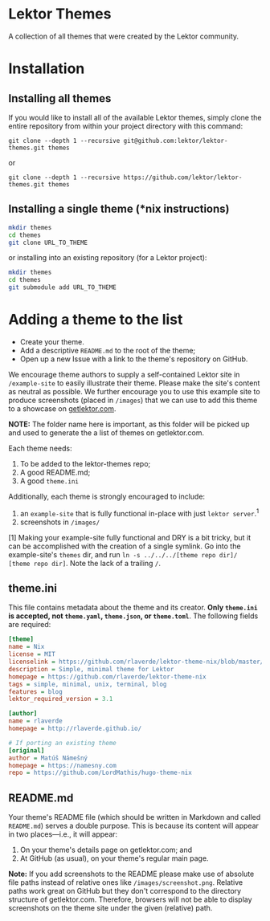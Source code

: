 # Lektor Themes

A collection of all themes that were created by the Lektor community.

# Installation

## Installing all themes

If you would like to install all of the available Lektor themes, simply clone the entire repository from within your project directory with this command:

    git clone --depth 1 --recursive git@github.com:lektor/lektor-themes.git themes

or

    git clone --depth 1 --recursive https://github.com/lektor/lektor-themes.git themes

## Installing a single theme (*nix instructions)

```bash
mkdir themes
cd themes
git clone URL_TO_THEME
```

or installing into an existing repository (for a Lektor project):

```bash
mkdir themes
cd themes
git submodule add URL_TO_THEME
```

# Adding a theme to the list

* Create your theme.
* Add a descriptive `README.md` to the root of the theme;
* Open up a new Issue with a link to the theme's repository on GitHub.

We encourage theme authors to supply a self-contained Lektor site in `/example-site` to easily illustrate their theme. Please make the site's content as neutral as possible. We further encourage you to use this example site to produce screenshots (placed in `/images`) that we can use to add this theme to a showcase on [getlektor.com](https://getlektor.com).

**NOTE:** The folder name here is important, as this folder will be picked up and used to generate the a list of themes on getlektor.com.

Each theme needs:

1. To be added to the lektor-themes repo;
1. A good README.md;
1. A good `theme.ini`

Additionally, each theme is strongly encouraged to include:

1. an `example-site` that is fully functional in-place with just `lektor server`.<sup>1</sup>
1. screenshots in `/images/`

[1] Making your example-site fully functional and DRY is a bit tricky, but it can be accomplished with the creation of a single symlink. Go into the example-site's `themes` dir, and run `ln -s ../../../[theme repo dir]/ [theme repo dir]`. Note the lack of a trailing `/`.

## theme.ini

This file contains metadata about the theme and its creator. **Only `theme.ini` is accepted, not `theme.yaml`, `theme.json`, or `theme.toml`**. The following fields are required:

```ini
[theme]
name = Nix
license = MIT
licenselink = https://github.com/rlaverde/lektor-theme-nix/blob/master/LICENSE.md
description = Simple, minimal theme for Lektor
homepage = https://github.com/rlaverde/lektor-theme-nix
tags = simple, minimal, unix, terminal, blog
features = blog
lektor_required_version = 3.1

[author]
name = rlaverde
homepage = http://rlaverde.github.io/

# If porting an existing theme
[original]
author = Matúš Námešný
homepage = https://namesny.com
repo = https://github.com/LordMathis/hugo-theme-nix
```

## README.md

Your theme's README file
(which should be written in Markdown and called `README.md`)
serves a double purpose.
This is because its content will appear in two places&mdash;i.e., it will appear:

1. On your theme's details page on getlektor.com; and
1. At GitHub (as usual), on your theme's regular main page.

**Note:** If you add screenshots to the README please make use of absolute file paths instead of relative ones like `/images/screenshot.png`. Relative paths work great on GitHub but they don't correspond to the directory structure of getlektor.com. Therefore, browsers will not be able to display screenshots on the theme site under the given (relative) path.
